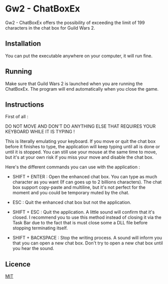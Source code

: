 # Gw2 - ChatBoxEx

Gw2 - ChatBoxEx offers the possibility of exceeding the limit of 199 characters in the chat box for Guild Wars 2. 

## Installation

You can put the executable anywhere on your computer, it will run fine.

## Running

Make sure that Guild Wars 2 is launched when you are running the ChatBoxEx. The program will end automatically when you close the game.

## Instructions

First of all :

DO NOT MOVE AND DON'T DO ANYTHING ELSE THAT REQUIRES YOUR KEYBOARD WHILE IT IS TYPING !

This is literally emulating your keyboard. If you move or quit the chat box before it finishes to type, the application will keep typing until all is done or until it is stopped.
You can still use your mouse at the same time to move, but it's at your own risk if you miss your move and disable the chat box.

Here's the different commands you can use with the application :

- SHIFT + ENTER : Open the enhanced chat box. You can type as much character as you want (If can goes up to 2 billions characters). The chat box support copy-paste and multiline, but it's not perfect for the moment and you could be temporary muted by the chat.

- ESC : Quit the enhanced chat box but not the application.

- SHIFT + ESC : Quit the application. A little sound will confirm that it's closed. I recommend you to use this method instead of closing it via the Task Bar due to the fact that is must close some a DLL file before stopping terminating itself.

- SHIFT + BACKSPACE : Stop the writing process. A sound will inform you that you can open a new chat box. Don't try to open a new chat box until you hear the sound.

## Licence
[MIT](https://choosealicense.com/licenses/mit/)
